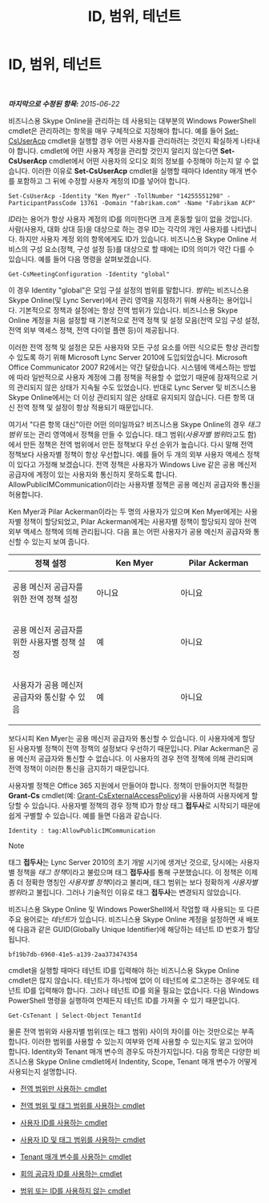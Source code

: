 ﻿---
title: ID, 범위, 테넌트
TOCTitle: ID, 범위, 테넌트
ms:assetid: 7cfa194a-2d01-4370-9b48-ee13ff597fa5
ms:mtpsurl: https://technet.microsoft.com/ko-kr/library/Dn362819(v=OCS.15)
ms:contentKeyID: 56270262
ms.date: 08/24/2015
mtps_version: v=OCS.15
ms.translationtype: HT
---

# ID, 범위, 테넌트

 

_**마지막으로 수정된 항목:** 2015-06-22_

비즈니스용 Skype Online을 관리하는 데 사용되는 대부분의 Windows PowerShell cmdlet은 관리하려는 항목을 매우 구체적으로 지정해야 합니다. 예를 들어 [Set-CsUserAcp](set-csuseracp.md) cmdlet을 실행할 경우 어떤 사용자를 관리하려는 것인지 확실하게 나타내야 합니다. cmdlet에 어떤 사용자 계정을 관리할 것인지 알리지 않는다면 **Set-CsUserAcp** cmdlet에서 어떤 사용자의 오디오 회의 정보를 수정해야 하는지 알 수 없습니다. 이러한 이유로 **Set-CsUserAcp** cmdlet을 실행할 때마다 Identity 매개 변수를 포함하고 그 뒤에 수정할 사용자 계정의 ID를 넣어야 합니다.

    Set-CsUserAcp -Identity "Ken Myer" -TollNumber "14255551298" -ParticipantPassCode 13761 -Domain "fabrikam.com" -Name "Fabrikam ACP"

*ID*라는 용어가 항상 사용자 계정의 ID를 의미한다면 크게 혼동할 일이 없을 것입니다. 사람(사용자, 대화 상대 등)을 대상으로 하는 경우 ID는 각각의 개인 사용자를 나타냅니다. 하지만 사용자 계정 외의 항목에게도 ID가 있습니다. 비즈니스용 Skype Online 서비스의 구성 요소(정책, 구성 설정 등)를 대상으로 할 때에는 ID의 의미가 약간 다를 수 있습니다. 예를 들어 다음 명령을 살펴보겠습니다.

    Get-CsMeetingConfiguration -Identity "global"

이 경우 Identity "global"은 모임 구설 설정의 범위를 말합니다. *범위*는 비즈니스용 Skype Online(및 Lync Server)에서 관리 영역을 지정하기 위해 사용하는 용어입니다. 기본적으로 정책과 설정에는 항상 전역 범위가 있습니다. 비즈니스용 Skype Online 계정을 처음 설정할 때 기본적으로 전역 정책 및 설정 모음(전역 모임 구성 설정, 전역 외부 액세스 정책, 전역 다이얼 플랜 등)이 제공됩니다.

이러한 전역 정책 및 설정은 모든 사용자와 모든 구성 요소를 어떤 식으로든 항상 관리할 수 있도록 하기 위해 Microsoft Lync Server 2010에 도입되었습니다. Microsoft Office Communicator 2007 R2에서는 약간 달랐습니다. 시스템에 액세스하는 방법에 따라 일반적으로 사용자 계정에 그룹 정책을 적용할 수 없었기 때문에 잠재적으로 거의 관리되지 않은 상태가 지속될 수도 있었습니다. 반대로 Lync Server 및 비즈니스용 Skype Online에서는 더 이상 관리되지 않은 상태로 유지되지 않습니다. 다른 항목 대신 전역 정책 및 설정이 항상 적용되기 때문입니다.

여기서 "다른 항목 대신"이란 어떤 의미일까요? 비즈니스용 Skype Online의 경우 *태그 범위* 또는 관리 영역에서 정책을 만들 수 있습니다. 태그 범위(*사용자별 범위*라고도 함)에서 만든 정책은 전역 범위에서 만든 정책보다 우선 순위가 높습니다. 다시 말해 전역 정책보다 사용자별 정책이 항상 우선합니다. 예를 들어 두 개의 외부 사용자 액세스 정책이 있다고 가정해 보겠습니다. 전역 정책은 사용자가 Windows Live 같은 공용 메신저 공급자에 계정이 있는 사용자와 통신하지 못하도록 합니다. AllowPublicIMCommunication이라는 사용자별 정책은 공용 메신저 공급자와 통신을 허용합니다.

Ken Myer과 Pilar Ackerman이라는 두 명의 사용자가 있으며 Ken Myer에게는 사용자별 정책이 할당되었고, Pilar Ackerman에게는 사용자별 정책이 할당되지 않아 전역 외부 액세스 정책에 의해 관리됩니다. 다음 표는 어떤 사용자가 공용 메신저 공급자와 통신할 수 있는지 보여 줍니다.


<table>
<colgroup>
<col style="width: 33%" />
<col style="width: 33%" />
<col style="width: 33%" />
</colgroup>
<thead>
<tr class="header">
<th>정책 설정</th>
<th>Ken Myer</th>
<th>Pilar Ackerman</th>
</tr>
</thead>
<tbody>
<tr class="odd">
<td><p>공용 메신저 공급자를 위한 전역 정책 설정</p></td>
<td><p>아니요</p></td>
<td><p>아니요</p></td>
</tr>
<tr class="even">
<td><p>공용 메신저 공급자를 위한 사용자별 정책 설정</p></td>
<td><p>예</p></td>
<td><p>아니요</p></td>
</tr>
<tr class="odd">
<td><p>사용자가 공용 메신저 공급자와 통신할 수 있음</p></td>
<td><p>예</p></td>
<td><p>아니요</p></td>
</tr>
</tbody>
</table>


보다시피 Ken Myer는 공용 메신저 공급자와 통신할 수 있습니다. 이 사용자에게 할당된 사용자별 정책이 전역 정책의 설정보다 우선하기 때문입니다. Pilar Ackerman은 공용 메신저 공급자와 통신할 수 없습니다. 이 사용자의 경우 전역 정책에 의해 관리되며 전역 정책이 이러한 통신을 금지하기 때문입니다.

사용자별 정책은 Office 365 지원에서 만들어야 합니다. 정책이 만들어지면 적절한 **Grant-Cs** cmdlet(예: [Grant-CsExternalAccessPolicy](grant-csexternalaccesspolicy.md))을 사용하여 사용자에게 할당할 수 있습니다. 사용자별 정책의 경우 정책 ID가 항상 태그 **접두사**로 시작되기 때문에 쉽게 구별할 수 있습니다. 예를 들면 다음과 같습니다.

    Identity : tag:AllowPublicIMCommunication


> [!NOTE]
> 태그 <STRONG>접두사</STRONG>는 Lync Server 2010의 초기 개발 시기에 생겨난 것으로, 당시에는 사용자별 정책을 <EM>태그 정책</EM>이라고 불렀으며 태그 <STRONG>접두사</STRONG>를 통해 구분했습니다. 이 정책은 이제 좀 더 정확한 명칭인 <EM>사용자별 정책</EM>이라고 불리며, 태그 범위는 보다 정확하게 <EM>사용자별 범위</EM>라고 불립니다. 그러나 기술적인 이유로 태그 <STRONG>접두사</STRONG>는 변경되지 않았습니다.



비즈니스용 Skype Online 및 Windows PowerShell에서 작업할 때 사용되는 또 다른 주요 용어로는 *테넌트*가 있습니다. 비즈니스용 Skype Online 계정을 설정하면 새 배포에 다음과 같은 GUID(Globally Unique Identifier)에 해당하는 테넌트 ID 번호가 할당됩니다.

    bf19b7db-6960-41e5-a139-2aa373474354

cmdlet을 실행할 때마다 테넌트 ID를 입력해야 하는 비즈니스용 Skype Online cmdlet은 많지 않습니다. 테넌트가 하나밖에 없어 이 테넌트에 로그온하는 경우에도 테넌트 ID를 입력해야 합니다. 그러나 테넌트 ID를 외울 필요는 없습니다. 다음 Windows PowerShell 명령을 실행하여 언제든지 테넌트 ID를 가져올 수 있기 때문입니다.

    Get-CsTenant | Select-Object TenantId

물론 전역 범위와 사용자별 범위(또는 태그 범위) 사이의 차이를 아는 것만으로는 부족합니다. 이러한 범위를 사용할 수 있는지 여부와 언제 사용할 수 있는지도 알고 있어야 합니다. Identity와 Tenant 매개 변수의 경우도 마찬가지입니다. 다음 항목은 다양한 비즈니스용 Skype Online cmdlet에서 Indentity, Scope, Tenant 매개 변수가 어떻게 사용되는지 설명합니다.

  - [전역 범위만 사용하는 cmdlet](cmdlets-in-skype-for-business-online-that-use-only-the-global-scope.md)

  - [전역 범위 및 태그 범위를 사용하는 cmdlet](cmdlets-in-skype-for-business-online-that-use-the-global-scope-and-the-tag-scope.md)

  - [사용자 ID를 사용하는 cmdlet](cmdlets-in-skype-for-business-online-that-use-a-user-identity.md)

  - [사용자 ID 및 태그 범위를 사용하는 cmdlet](cmdlets-in-skype-for-business-online-that-use-a-user-identity-and-the-tag-scope.md)

  - [Tenant 매개 변수를 사용하는 cmdlet](cmdlets-in-skype-for-business-online-that-use-the-tenant-parameter.md)

  - [회의 공급자 ID를 사용하는 cmdlet](cmdlets-in-skype-for-business-online-that-use-a-conferencing-provider-identity.md)

  - [범위 또는 ID를 사용하지 않는 cmdlet](cmdlets-in-skype-for-business-online-that-do-not-use-a-scope-or-an-identity.md)

